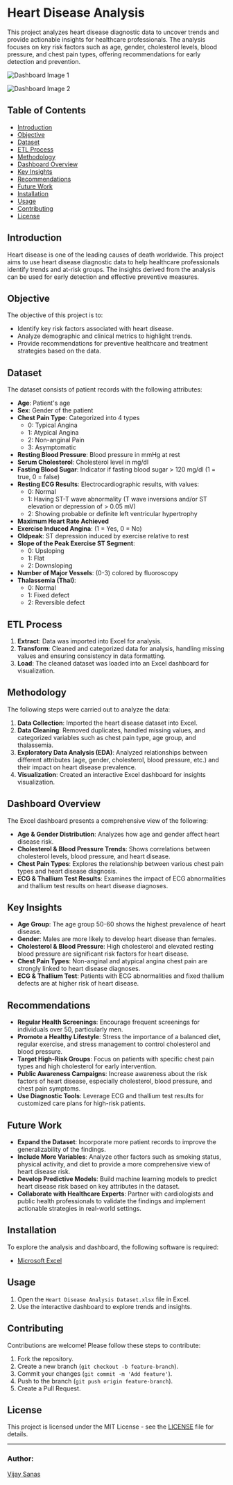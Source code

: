 # Heart Disease Analysis

This project analyzes heart disease diagnostic data to uncover trends and provide actionable insights for healthcare professionals. The analysis focuses on key risk factors such as age, gender, cholesterol levels, blood pressure, and chest pain types, offering recommendations for early detection and prevention.

![Dashboard Image 1](DashboardImg1.png)

![Dashboard Image 2](DashboardImg2.png)

## Table of Contents
- [Introduction](#introduction)
- [Objective](#objective)
- [Dataset](#dataset)
- [ETL Process](#etl-process)
- [Methodology](#methodology)
- [Dashboard Overview](#dashboard-overview)
- [Key Insights](#key-insights)
- [Recommendations](#recommendations)
- [Future Work](#future-work)
- [Installation](#installation)
- [Usage](#usage)
- [Contributing](#contributing)
- [License](#license)

## Introduction
Heart disease is one of the leading causes of death worldwide. This project aims to use heart disease diagnostic data to help healthcare professionals identify trends and at-risk groups. The insights derived from the analysis can be used for early detection and effective preventive measures.

## Objective
The objective of this project is to:
- Identify key risk factors associated with heart disease.
- Analyze demographic and clinical metrics to highlight trends.
- Provide recommendations for preventive healthcare and treatment strategies based on the data.

## Dataset
The dataset consists of patient records with the following attributes:

- **Age**: Patient's age
- **Sex**: Gender of the patient
- **Chest Pain Type**: Categorized into 4 types
  - 0: Typical Angina
  - 1: Atypical Angina
  - 2: Non-anginal Pain
  - 3: Asymptomatic
- **Resting Blood Pressure**: Blood pressure in mmHg at rest
- **Serum Cholesterol**: Cholesterol level in mg/dl
- **Fasting Blood Sugar**: Indicator if fasting blood sugar > 120 mg/dl (1 = true, 0 = false)
- **Resting ECG Results**: Electrocardiographic results, with values:
  - 0: Normal
  - 1: Having ST-T wave abnormality (T wave inversions and/or ST elevation or depression of > 0.05 mV)
  - 2: Showing probable or definite left ventricular hypertrophy
- **Maximum Heart Rate Achieved**
- **Exercise Induced Angina**: (1 = Yes, 0 = No)
- **Oldpeak**: ST depression induced by exercise relative to rest
- **Slope of the Peak Exercise ST Segment**: 
  - 0: Upsloping
  - 1: Flat
  - 2: Downsloping
- **Number of Major Vessels**: (0-3) colored by fluoroscopy
- **Thalassemia (Thal)**:
  - 0: Normal
  - 1: Fixed defect
  - 2: Reversible defect

## ETL Process
1. **Extract**: Data was imported into Excel for analysis.
2. **Transform**: Cleaned and categorized data for analysis, handling missing values and ensuring consistency in data formatting.
3. **Load**: The cleaned dataset was loaded into an Excel dashboard for visualization.

## Methodology
The following steps were carried out to analyze the data:
1. **Data Collection**: Imported the heart disease dataset into Excel.
2. **Data Cleaning**: Removed duplicates, handled missing values, and categorized variables such as chest pain type, age group, and thalassemia.
3. **Exploratory Data Analysis (EDA)**: Analyzed relationships between different attributes (age, gender, cholesterol, blood pressure, etc.) and their impact on heart disease prevalence.
4. **Visualization**: Created an interactive Excel dashboard for insights visualization.

## Dashboard Overview
The Excel dashboard presents a comprehensive view of the following:
- **Age & Gender Distribution**: Analyzes how age and gender affect heart disease risk.
- **Cholesterol & Blood Pressure Trends**: Shows correlations between cholesterol levels, blood pressure, and heart disease.
- **Chest Pain Types**: Explores the relationship between various chest pain types and heart disease diagnosis.
- **ECG & Thallium Test Results**: Examines the impact of ECG abnormalities and thallium test results on heart disease diagnoses.

## Key Insights
- **Age Group**: The age group 50-60 shows the highest prevalence of heart disease.
- **Gender**: Males are more likely to develop heart disease than females.
- **Cholesterol & Blood Pressure**: High cholesterol and elevated resting blood pressure are significant risk factors for heart disease.
- **Chest Pain Types**: Non-anginal and atypical angina chest pain are strongly linked to heart disease diagnoses.
- **ECG & Thallium Test**: Patients with ECG abnormalities and fixed thallium defects are at higher risk of heart disease.

## Recommendations
- **Regular Health Screenings**: Encourage frequent screenings for individuals over 50, particularly men.
- **Promote a Healthy Lifestyle**: Stress the importance of a balanced diet, regular exercise, and stress management to control cholesterol and blood pressure.
- **Target High-Risk Groups**: Focus on patients with specific chest pain types and high cholesterol for early intervention.
- **Public Awareness Campaigns**: Increase awareness about the risk factors of heart disease, especially cholesterol, blood pressure, and chest pain symptoms.
- **Use Diagnostic Tools**: Leverage ECG and thallium test results for customized care plans for high-risk patients.

## Future Work
- **Expand the Dataset**: Incorporate more patient records to improve the generalizability of the findings.
- **Include More Variables**: Analyze other factors such as smoking status, physical activity, and diet to provide a more comprehensive view of heart disease risk.
- **Develop Predictive Models**: Build machine learning models to predict heart disease risk based on key attributes in the dataset.
- **Collaborate with Healthcare Experts**: Partner with cardiologists and public health professionals to validate the findings and implement actionable strategies in real-world settings.

## Installation
To explore the analysis and dashboard, the following software is required:
- [Microsoft Excel](https://www.microsoft.com/en-us/microsoft-365/excel)

## Usage
1. Open the `Heart Disease Analysis Dataset.xlsx` file in Excel.
2. Use the interactive dashboard to explore trends and insights.

## Contributing
Contributions are welcome! Please follow these steps to contribute:
1. Fork the repository.
2. Create a new branch (`git checkout -b feature-branch`).
3. Commit your changes (`git commit -m 'Add feature'`).
4. Push to the branch (`git push origin feature-branch`).
5. Create a Pull Request.

## License
This project is licensed under the MIT License - see the [LICENSE](LICENSE) file for details.

---

### Author:
[Vijay Sanas](https://github.com/VijaySanas3)
